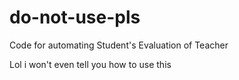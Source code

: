 # do-not-use-pls
Code for automating Student's Evaluation of Teacher

Lol i won't even tell you how to use this
